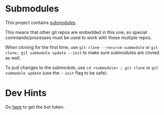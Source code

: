 # Submodules

This project contains [submodules](https://git-scm.com/book/en/v2/Git-Tools-Submodules).

This means that other git repos are embedded in this one, so special commands/processes must be used to work with these multiple repos.

When cloning for the first time, use `git clone --recurse-submodule` or `git clone; git submodule update --init`
to make sure submodules are cloned as well.

To pull changes to the submodule, use `cd <submodule> ; git clone`
or `git submodule update` (use the `--init` flag to be safe).

# Dev Hints

Go [here](https://discord.com/developers/applications/790129414310068224/bot) to get the bot token.
